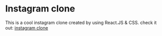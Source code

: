 # Instagram clone

This is a cool instagram clone created by using React.JS & CSS.
check it out: [instagram clone](https://good-instagram-clone.vercel.app)
